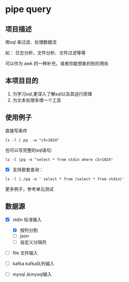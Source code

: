 # pipe query 

## 项目描述

用sql 来过滤、处理数据流

如： 日志分析、文件分析、文件过滤等等

可以作为 awk 的一种补充，或者你能想象的别的用处

## 本项目目的

1. 为学习sql,更深入了解sql以及其运行原理
2. 为文本处理多增一个工具


## 使用例子

直接写条件


```
ls -l | pq  -w "c5>1024"

```

也可以写完整的sql语句:

```
ls -l |pq -e "select * from stdin where c5>1024"

```

- [x] 支持嵌套查询：

```
ls -l |./pq -e ' select * from (select * from stdin)'
```

更多例子，参考单元测试

## 数据源

- [x] stdin   标准输入 
    - [x] 按列分割
    - [ ] json
    - [ ] 自定义分隔符
- [ ] file   文件输入 
- [ ] kafka   kafka队列输入 
- [ ] mysql   从mysql输入 

